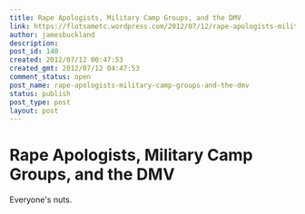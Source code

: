 ```yaml
---
title: Rape Apologists, Military Camp Groups, and the DMV
link: https://flotsametc.wordpress.com/2012/07/12/rape-apologists-military-camp-groups-and-the-dmv/
author: jamesbuckland
description: 
post_id: 140
created: 2012/07/12 00:47:53
created_gmt: 2012/07/12 04:47:53
comment_status: open
post_name: rape-apologists-military-camp-groups-and-the-dmv
status: publish
post_type: post
layout: post
---
```


# Rape Apologists, Military Camp Groups, and the DMV

Everyone's nuts.